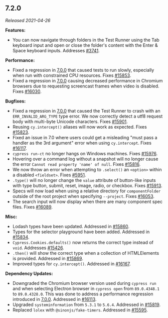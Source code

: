 ## 7.2.0

_Released 2021-04-26_

**Features:**

- You can now navigate through folders in the Test Runner using the Tab keyboard
  input and open or close the folder's content with the Enter & Space keyboard
  inputs. Addresses [#3741](https://github.com/cypress-io/cypress/issues/3741).

**Performance:**

- Fixed a regression in [7.0.0](/guides/references/changelog#7-0-0) that caused
  tests to run slowly, especially when run with constrained CPU resources. Fixes
  [#15853](https://github.com/cypress-io/cypress/issues/15853).
- Fixed a regression in [7.0.0](/guides/references/changelog#7-0-0) causing
  decreased performance in Chromium browsers due to requesting screencast frames
  when video is disabled. Fixes
  [#16030](https://github.com/cypress-io/cypress/issues/16030).

**Bugfixes:**

- Fixed a regression in [7.0.0](/guides/references/changelog#7-0-0) that caused
  the Test Runner to crash with an `ERR_INVALID_ARG_TYPE` type error. We now
  correctly detect a utf8 request body with multi-byte Unicode characters. Fixes
  [#15901](https://github.com/cypress-io/cypress/issues/15901).
- Reusing `cy.intercept()` aliases will now work as expected. Fixes
  [#15823](https://github.com/cypress-io/cypress/issues/15823).
- Fixed an issue in 7.0 where users could get a misleading "must pass a handler
  as the 3rd argument" error when using `cy.intercept`. Fixes
  [#16117](https://github.com/cypress-io/cypress/issues/16117).
- `cypress run-ct` no longer hangs on Windows machines. Fixes
  [#15976](https://github.com/cypress-io/cypress/issues/15976).
- Hovering over a command log without a snapshot will no longer cause the error
  `Cannot read property 'name' of null`. Fixes
  [#15816](https://github.com/cypress-io/cypress/issues/15816).
- We now throw an error when attempting to `.select()` an `<option>` within a
  disabled `<fieldset>`. Fixes
  [#5951](https://github.com/cypress-io/cypress/issues/5951).
- `.type()` will no longer change the `value` attribute of button-like inputs
  with type button, submit, reset, image, radio, or checkbox. Fixes
  [#15913](https://github.com/cypress-io/cypress/issues/15913).
- Specs will now load when using a relative directory for `componentFolder`
  outside of the root project when specifying `--project`. Fixes
  [#16053](https://github.com/cypress-io/cypress/issues/16053).
- The search input will now display when there are many component spec files.
  Fixes [#16089](https://github.com/cypress-io/cypress/issues/16089).

**Misc:**

- Lodash types have been updated. Addressed in
  [#15860](https://github.com/cypress-io/cypress/issues/15860).
- Types for the selector playground have been added. Addressed in
  [#15834](https://github.com/cypress-io/cypress/issues/15834).
- `Cypress.Cookies.defaults()` now returns the correct type instead of `void`.
  Addresses [#15426](https://github.com/cypress-io/cypress/issues/15426).
- `.then()` will show the correct type when a collection of HTMLElements is
  provided. Addressed in
  [#15869](https://github.com/cypress-io/cypress/pull/15869).
- Improved types for `cy.intercept()`. Addressed in
  [#16167](https://github.com/cypress-io/cypress/pull/16167).

**Dependency Updates:**

- Downgraded the Chromium browser version used during `cypress run` and when
  selecting Electron browser in `cypress open` from `89.0.4348.1` to
  `89.0.4328.0`. This was done to address a performance regression introduced in
  [7.0.0](/guides/references/changelog#7-0-0). Addressed in
  [#16113](https://github.com/cypress-io/cypress/pull/16113).
- Upgraded `systeminformation` from `5.3.1` to `5.6.4`. Addressed in
  [#15819](https://github.com/cypress-io/cypress/issues/15819).
- Replaced `lolex` with `@sinonjs/fake-timers`. Addressed in
  [#15595](https://github.com/cypress-io/cypress/issues/15595).
